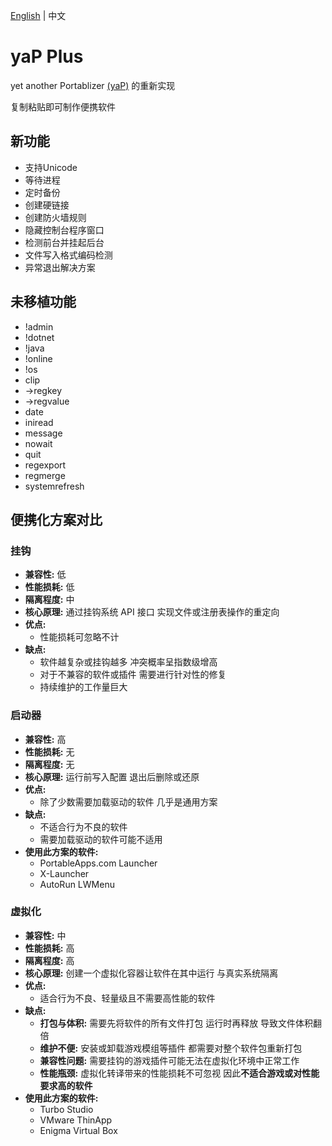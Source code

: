 [English](./README.md) | 中文

# yaP Plus
yet another Portablizer [(yaP)](https://yap.rolandtoth.hu) 的重新实现

复制粘贴即可制作便携软件

## 新功能
* 支持Unicode
* 等待进程
* 定时备份
* 创建硬链接
* 创建防火墙规则
* 隐藏控制台程序窗口
* 检测前台并挂起后台
* 文件写入格式编码检测
* 异常退出解决方案

## 未移植功能
* !admin
* !dotnet
* !java
* !online
* !os
* clip
* ->regkey
* ->regvalue
* date
* iniread
* message
* nowait
* quit
* regexport
* regmerge
* systemrefresh

## 便携化方案对比

### 挂钩

*   **兼容性:** 低
*   **性能损耗:** 低
*   **隔离程度:** 中
*   **核心原理:** 通过挂钩系统 API 接口 实现文件或注册表操作的重定向
*   **优点:**
    *   性能损耗可忽略不计
*   **缺点:**
    *   软件越复杂或挂钩越多 冲突概率呈指数级增高
    *   对于不兼容的软件或插件 需要进行针对性的修复
    *   持续维护的工作量巨大

### 启动器

*   **兼容性:** 高
*   **性能损耗:** 无
*   **隔离程度:** 无
*   **核心原理:** 运行前写入配置 退出后删除或还原
*   **优点:**
    *   除了少数需要加载驱动的软件 几乎是通用方案
*   **缺点:**
    *   不适合行为不良的软件
    *   需要加载驱动的软件可能不适用
*   **使用此方案的软件:**
    *   PortableApps.com Launcher
    *   X-Launcher
    *   AutoRun LWMenu

### 虚拟化

*   **兼容性:** 中
*   **性能损耗:** 高
*   **隔离程度:** 高
*   **核心原理:** 创建一个虚拟化容器让软件在其中运行 与真实系统隔离
*   **优点:**
    *   适合行为不良、轻量级且不需要高性能的软件
*   **缺点:**
    *   **打包与体积:** 需要先将软件的所有文件打包 运行时再释放 导致文件体积翻倍
    *   **维护不便:** 安装或卸载游戏模组等插件 都需要对整个软件包重新打包
    *   **兼容性问题:** 需要挂钩的游戏插件可能无法在虚拟化环境中正常工作
    *   **性能瓶颈:** 虚拟化转译带来的性能损耗不可忽视 因此**不适合游戏或对性能要求高的软件**
*   **使用此方案的软件:**
    *   Turbo Studio
    *   VMware ThinApp
    *   Enigma Virtual Box

